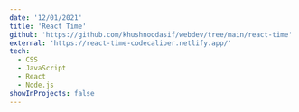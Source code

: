 ```yaml
---
date: '12/01/2021'
title: 'React Time'
github: 'https://github.com/khushnoodasif/webdev/tree/main/react-time'
external: 'https://react-time-codecaliper.netlify.app/'
tech:
  - CSS
  - JavaScript
  - React
  - Node.js
showInProjects: false
---
```

